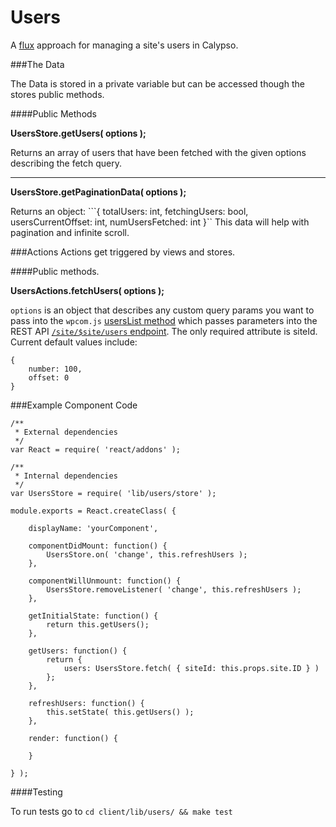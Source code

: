Users
=====

A [flux](https://facebook.github.io/flux/docs/overview.html#content) approach for managing a site's users in Calypso.

###The Data

The Data is stored in a private variable but can be accessed though the stores public methods.
 
####Public Methods
 
**UsersStore.getUsers( options );**
 
Returns an array of users that have been fetched with the given options describing the fetch query.

---

**UsersStore.getPaginationData( options );**
 
Returns an object: ```{ totalUsers: int, fetchingUsers: bool, usersCurrentOffset: int, numUsersFetched: int }``
This data will help with pagination and infinite scroll.

###Actions 
Actions get triggered by views and stores. 

####Public methods.

**UsersActions.fetchUsers( options );**

`options` is an object that describes any custom query params you want to pass into the `wpcom.js` [usersList method](https://github.com/Automattic/wpcom.js/blob/master/docs/site.md#siteuserslistquery-fn) which passes parameters into the REST API [`/site/$site/users` endpoint](https://developer.wordpress.com/docs/api/1.1/get/sites/%24site/users/). The only required attribute is siteId. Current default values include:

```
{
	number: 100,
	offset: 0
}
```

###Example Component Code

```
/**
 * External dependencies
 */
var React = require( 'react/addons' );

/**
 * Internal dependencies
 */
var UsersStore = require( 'lib/users/store' );

module.exports = React.createClass( { 

	displayName: 'yourComponent',
	
	componentDidMount: function() {
		UsersStore.on( 'change', this.refreshUsers );
	},
	
	componentWillUnmount: function() {
		UsersStore.removeListener( 'change', this.refreshUsers );
	},

	getInitialState: function() {
		return this.getUsers();
	},
	
	getUsers: function() {
		return {
			users: UsersStore.fetch( { siteId: this.props.site.ID } )
		};
	},

	refreshUsers: function() {
		this.setState( this.getUsers() );
	},
	
	render: function() {
		
	}
	
} );

```

####Testing

To run tests go to 
```cd client/lib/users/ && make test```